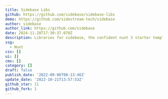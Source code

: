 ```yaml
---
title: Sidebase Libs
github: https://github.com/sidebase/sidebase-libs
demo: https://github.com/sidestream-tech/sidebase
author: sidebase
author_link: https://github.com/sidebase
date: 2024-11-28T17:30:37.070Z
description: Libraries for sidebase, the confident nuxt 3 starter template
ssg:
  - Nuxt
css: []
ui: []
cms: []
category: []
draft: false
publish_date: '2022-09-06T08:13:46Z'
update_date: '2022-10-21T13:57:53Z'
github_star: 11
github_fork: 1
---
```

